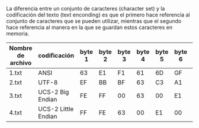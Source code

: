  La diferencia entre un conjunto de caracteres (character set) y la codificación del texto (text enconding) es que el primero hace referencia al conjunto de caracteres que se pueden utilizar, mientras que el segundo hace referencia al manera en la que se guardan estos caracteres en memoria.
 

|  Nombre de archivo |   codificación| byte 1  | byte 2  | byte 3  | byte 4 | byte 5  | byte 6  |byte 7 | byte 8| byte 9| byte 10|byte 11 |byte 12|byte 13|byte 14|
|---|---|---|---|---| --- |---   |---   |-- | --|-- |-- |-- |--|--|--|
|  1.txt | ANSI  | 63  |E1   |F1   |61  |6D   |GF   | | | | | ||||
|  2.txt | UTF-8  | EF  | BB  | BF  | 63 | C3  |A1   | | | | | ||||
|  3.txt | UCS-2 Big Endian  | FE  |FF   | 00  | 63 | 00  |E1   |00|F1 |00 |61 | 00| 6D| 00|6F |
|  4.txt |  UCS-2 Little Endian |  FF |FE   |63   |00  | E1  | 00  |F1 | 00|61 | 00| 6D| 00|6F |00 |
